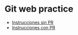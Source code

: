 # Git web practice

* [Instrucciones sin PR](https://codelabs-preview.appspot.com/?file_id=1H40sqzJODMql-SDeICRWaIk6TShVI7U6ReD84W_nZGs#0)
* [Instrucciones con PR](https://codelabs-preview.appspot.com/?file_id=1CzL1BtNy-9VmF9V19QHkBnFOq1zGEYi0CN2aVF6Cv0M#0)
